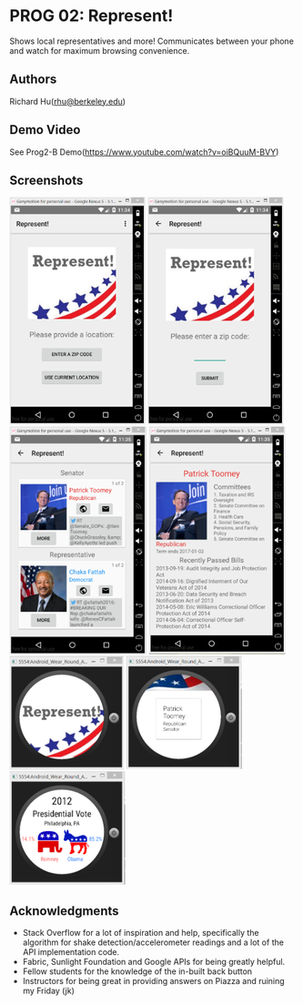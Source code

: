 # PROG 02: Represent!

Shows local representatives and more! Communicates between your phone and watch for maximum browsing convenience.

## Authors

Richard Hu([rhu@berkeley.edu](mailto:rhu@berkeley.edu))

## Demo Video

See Prog2-B Demo(https://www.youtube.com/watch?v=oiBQuuM-BVY)

## Screenshots

<img src="screenshots/phone1.png" height="400" alt="Screenshot"/>
<img src="screenshots/phone2.png" height="400" alt="Screenshot"/>
<img src="screenshots/phone3.png" height="400" alt="Screenshot"/>
<img src="screenshots/phone4.png" height="400" alt="Screenshot"/>
<img src="screenshots/watch1.png" height="200" alt="Screenshot"/>
<img src="screenshots/watch2.png" height="200" alt="Screenshot"/>
<img src="screenshots/watch3.png" height="200" alt="Screenshot"/>

## Acknowledgments

* Stack Overflow for a lot of inspiration and help, specifically the algorithm for shake detection/accelerometer readings and a lot of the API implementation code.
* Fabric, Sunlight Foundation and Google APIs for being greatly helpful.
* Fellow students for the knowledge of the in-built back button
* Instructors for being great in providing answers on Piazza and ruining my Friday (jk)
